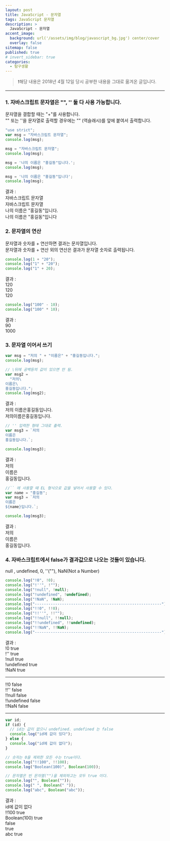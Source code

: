 ```yaml
---
layout: post
title: JavaScript - 문자열
tags: JavaScript 문자열
description: >
  JavaScript - 문자열
accent_image:
  background: url('/assets/img/blog/javascript_bg.jpg') center/cover
  overlay: false
sitemap: false
published: true
# invert_sidebar: true
categories:
  - 탐구생활
---
```


> ❗️해당 내용은 2018년 4월 12일 당시 공부한 내용을 그대로 옮겨온 글입니다.

---

### 1. 자바스크립트 문자열은 "", '' 둘 다 사용 가능합니다.

문자열을 결합할 때는 "+"를 사용합니다.<br>
"" 또는 ''을 문자열로 출력할 경우에는 "\" (역슬래시)를 앞에 붙여서 출력합니다.<br>

```javascript
"use strict";
var msg = "자바스크립트 문자열";
console.log(msg);

msg = "자바스크립트 문자열";
console.log(msg);

msg = '나의 이름은 "홍길동"입니다.';
console.log(msg);

msg = '나의 이름은 "홍길동"입니다';
console.log(msg);
```

결과 :<br>
자바스크립트 문자열<br>
자바스크립트 문자열<br>
나의 이름은 "홍길동"입니다.<br>
나의 이름은 "홍길동"입니다<br>

### 2. 문자열의 연산

문자열과 숫자를 + 연산하면 결과는 문자열입니다.<br>
문자열과 숫자를 + 연산 외의 연산은 결과가 문자열 숫자로 출력됩니다.<br>

```javascript
console.log(1 + "20");
console.log("1" + "20");
console.log("1" + 20);
```

결과 :<br>
120<br>
120<br>
120<br>

```javascript
console.log("100" - 10);
console.log("100" * 10);
```

결과 :<br>
90<br>
1000<br>

### 3. 문자열 이어서 쓰기

```javascript
var msg = "저의 " + "이름은" + "홍길동입니다.";
console.log(msg);

// \뒤에 공백등의 값이 있으면 안 됨.
var msg2 =
  "저의\
이름은\
홍길동입니다.";
console.log(msg2);
```

결과 :<br>
저의 이름은홍길동입니다.<br>
저의이름은홍길동입니다.<br>

```javascript
// '' 입력한 형태 그대로 출력.
var msg3 = `저의 
이름은
홍길동입니다.`;

console.log(msg3);
```

결과 :<br>
저의<br>
이름은<br>
홍길동입니다.<br>

```javascript
//`` 에 사용할 때 EL 형식으로 값을 넣어서 사용할 수 있다.
var name = "홍길동";
var msg3 = `저의 
이름은
${name}입니다.`;

console.log(msg3);
```

결과 :<br>
저의<br>
이름은<br>
홍길동입니다.<br>

### 4. 자바스크립트에서 false가 결과값으로 나오는 것들이 있습니다.

null , undefined, 0, ''(""), NaN(Not a Number)

```javascript
console.log("!0", !0);
console.log("!''", !"");
console.log("!null", !null);
console.log("!undefined", !undefined);
console.log("!NaN", !NaN);
console.log("--------------------------------------------------------");
console.log("!!0", !!0);
console.log("!!''", !!"");
console.log("!!null", !!null);
console.log("!!undefined", !!undefined);
console.log("!!NaN", !!NaN);
console.log("--------------------------------------------------------");
```

결과 :<br>
!0 true<br>
!'' true<br>
!null true<br>
!undefined true<br>
!NaN true<br>

---

!!0 false<br>
!!'' false<br>
!!null false<br>
!!undefined false<br>
!!NaN false<br>

---

```javascript
var id;
if (id) {
  // id는 값이 없으니 undefined. undefined 는 false
  console.log("id에 값이 있다");
} else {
  console.log("id에 값이 없다");
}

// 숫자는 0을 제외한 모든 수는 true이다.
console.log("!!100", !!100);
console.log("Boolean(100)", Boolean(100));

// 문자열은 빈 문자열("")을 제외하고는 모두 true 이다.
console.log("", Boolean(""));
console.log(" ", Boolean(" "));
console.log("abc", Boolean("abc"));
```

결과 :<br>
id에 값이 없다<br>
!!100 true<br>
Boolean(100) true<br>
false<br>
true<br>
abc true<br>
